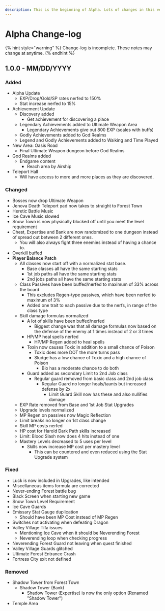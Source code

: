 ```yaml
---
description: This is the beginning of Alpha. Lots of changes in this version.
---
```


# Alpha Change-log

{% hint style="warning" %}
Change-log is incomplete. These notes may change at anytime.
{% endhint %}

## 1.0.0 - MM/DD/YYYY

### Added

* Alpha Update
  * EXP/Drop/Gold/SP rates nerfed to 150%
  * Stat increase nerfed to 15%
* Achievement Update
  * Discovery added
    * Get achievement for discovering a place
  * Legendary Achievements added to Ultimate Weapon Area
    * Legendary Achievements give out 800 EXP \(scales with buffs\)
  * Godly Achievements added to God Realms
  * Legend and Godly Achievements added to Walking and Time Played
* New Area: Oasis Road
  * Final Ultimate Weapon dungeon before God Realms
* God Realms added
  * Endgame content
    * Reach area by Airship
* Teleport Hall
  * Will have access to more and more places as they are discovered.

### **Changed**

* Bosses now drop Ultimate Weapon
* Jenova Death Teleport pad now takes to straight to Forest Town
* Heretic Battle Music
* Ice Cave Music slowed
* Snow Town is now physically blocked off until you meet the level requirement
* Chest, Expertise and Bank are now randomized to one dungeon instead of spread out between 2 different ones.
  * You will also always fight three enemies instead of having a chance to.
* Overkill buffed
* **Player Balance Patch**
  * All classes now start off with a normalized stat base.
    * Base classes all have the same starting stats
    * 1st job paths all have the same starting stats
    * 2nd jobs paths all have the same starting stats
  * Class Passives have been buffed/nerfed to maximum of 33% across the board
    * This excludes Regen-type passives, which have been nerfed to maximum of 3%
    * Added one trait to each passive due to the nerfs, in range of the class type
  * Skill damage formulas normalized
    * A lot of skills have been buffed/nerfed
      * Biggest change was that all damage formulas now based on the defense of the enemy at 1 times instead of 2 or 3 times
    * HP/MP heal spells nerfed
      * HP/MP Regen added to heal spells
    * Toxin now causes Toxic in addition to a small chance of Poison
      * Toxic does more DOT the more turns pass
      * Sludge has a low chance of Toxic and a high chance of Poison
        * Bio has a moderate chance to do both
    * Guard added as secondary Limit to 2nd Job class
      * Regular guard removed from basic class and 2nd job class
        * Regular Guard no longer heals/taunts but increased defense by 2x
          * Limit Guard Skill now has these and also nullifies damage 
  * EXP Rate removed from Base and 1st Job Stat Upgrades
  * Upgrade levels normalized
  * MP Regen on passives now Magic Reflection
  * Limit breaks no longer on 1st class change
  * Skill MP costs nerfed
  * HP cost for Harold Dark Path skills increased
  * Limit: Blood Slash now does 4 hits instead of one
  * Mastery Levels decreased to 5 uses per level
    * Skills now increase MP cost per mastery level
      * This can be countered and even reduced using the Stat Upgrade system

### Fixed

* Luck is now included in Upgrades, like intended
* Miscellaneous items formula are corrected
* Never-ending Forest battle bug
* Black Screen when starting new game
* Snow Town Level Requirement
* Ice Cave Guards
* Emissary Stat Gauge duplication
  * Should have been MP Cost instead of MP Regen
* Switches not activating when defeating Dragon
* Valley Village Tifa issues
  * Mentioning Ice Cave when it should be Neverending Forest
  * Neverending loop when checking progress
* Neverending Forest Guard not leaving when quest finished
* Valley Village Guards glitched
* Ultimate Forest Entrance Crash
* Fortress City exit not defined

### Removed

* Shadow Tower from Forest Town
  * Shadow Tower \(Bank\)
    * Shadow Tower \(Expertise\) is now the only option \(Renamed "Shadow Tower"\)
* Temple Area

